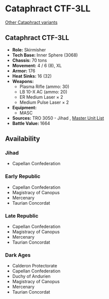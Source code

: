 # Cataphract CTF-3LL 

[Other Cataphract variants](../cataphract.md) 

## Cataphract CTF-3LL 

- **Role:** Skirmisher 
- **Tech Base:** Inner Sphere (3068) 
- **Chassis:** 70 tons 
- **Movement:** 4 / 6 (8), XL 
- **Armor:** 176 
- **Heat Sinks:** 16 (32) 
- **Weapons:** 
  - Plasma Rifle (ammo: 30) 
  - LB 10-X AC (ammo: 20) 
  - ER Medium Laser × 2 
  - Medium Pulse Laser × 2 
- **Equipment:** 
  - MASC 
- **Sources:** TRO 3050 - Jihad , [Master Unit List](http://masterunitlist.info/Unit/Details/471/cataphract-ctf-3ll) 
- **Battle Value:** 1664 

## Availability 

### Jihad 

- Capellan Confederation 

### Early Republic 

- Capellan Confederation 
- Magistracy of Canopus 
- Mercenary 
- Taurian Concordat 

### Late Republic 

- Capellan Confederation 
- Magistracy of Canopus 
- Mercenary 
- Taurian Concordat 

### Dark Ages 

- Calderon Protectorate 
- Capellan Confederation 
- Duchy of Andurien 
- Magistracy of Canopus 
- Mercenary 
- Taurian Concordat 

